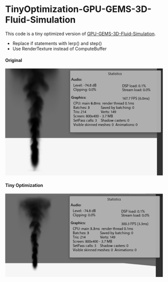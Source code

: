 # TinyOptimization-GPU-GEMS-3D-Fluid-Simulation
 
This code is a tiny optimized version of [GPU-GEMS-3D-Fluid-Simulation](https://github.com/Scrawk/GPU-GEMS-3D-Fluid-Simulation).

- Replace if statements with lerp() and step()
- Use RenderTexture instead of ComputeBuffer

#### Original
![Original](./Media/Original.PNG)

#### Tiny Optimization
![Tiny Optimization](./Media/TinyOptimization.PNG)